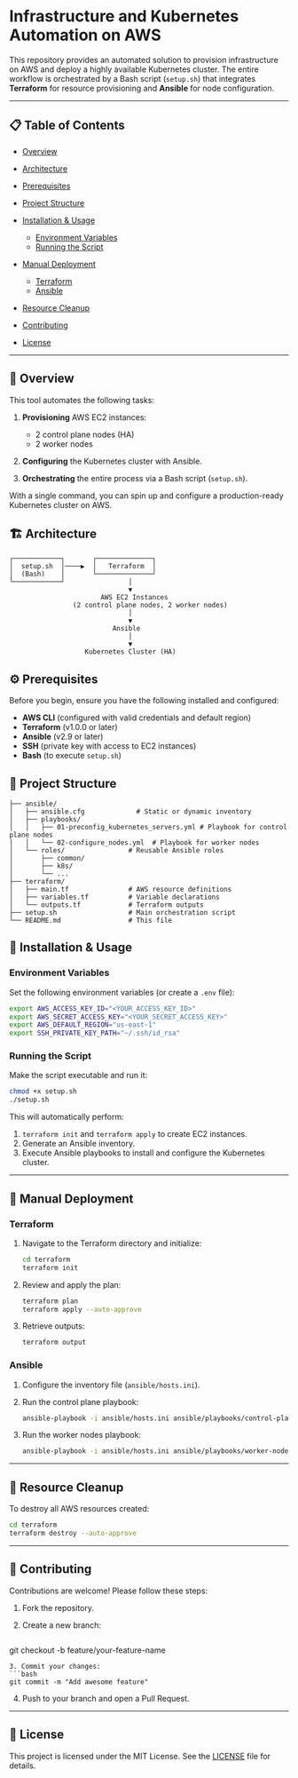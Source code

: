 # Infrastructure and Kubernetes Automation on AWS

This repository provides an automated solution to provision infrastructure on AWS and deploy a highly available Kubernetes cluster. The entire workflow is orchestrated by a Bash script (`setup.sh`) that integrates **Terraform** for resource provisioning and **Ansible** for node configuration.

---

## 📋 Table of Contents

* [Overview](#overview)
* [Architecture](#architecture)
* [Prerequisites](#prerequisites)
* [Project Structure](#project-structure)
* [Installation & Usage](#installation--usage)

  * [Environment Variables](#environment-variables)
  * [Running the Script](#running-the-script)
* [Manual Deployment](#manual-deployment)

  * [Terraform](#terraform)
  * [Ansible](#ansible)
* [Resource Cleanup](#resource-cleanup)
* [Contributing](#contributing)
* [License](#license)

---

## 📖 Overview

This tool automates the following tasks:

1. **Provisioning** AWS EC2 instances:

   * 2 control plane nodes (HA)
   * 2 worker nodes
2. **Configuring** the Kubernetes cluster with Ansible.
3. **Orchestrating** the entire process via a Bash script (`setup.sh`).

With a single command, you can spin up and configure a production-ready Kubernetes cluster on AWS.

## 🏗️ Architecture

```
┌────────────┐       ┌──────────────┐
│  setup.sh  │────▶  │   Terraform  │
│  (Bash)    │       └──────────────┘
└────────────┘                │
                              ▼
                       AWS EC2 Instances
                (2 control plane nodes, 2 worker nodes)
                              │
                              ▼
                          Ansible
                              │
                              ▼
                   Kubernetes Cluster (HA)
```

## ⚙️ Prerequisites

Before you begin, ensure you have the following installed and configured:

* **AWS CLI** (configured with valid credentials and default region)
* **Terraform** (v1.0.0 or later)
* **Ansible** (v2.9 or later)
* **SSH** (private key with access to EC2 instances)
* **Bash** (to execute `setup.sh`)

## 📂 Project Structure

```
├── ansible/
│   ├── ansible.cfg             # Static or dynamic inventory
│   ├── playbooks/
│   │   ├── 01-preconfig_kubernetes_servers.yml # Playbook for control plane nodes
│   │   └── 02-configure_nodes.yml  # Playbook for worker nodes
│   └── roles/                # Reusable Ansible roles
│       ├── common/
│       ├── k8s/
│       └── ...
├── terraform/
│   ├── main.tf               # AWS resource definitions
│   ├── variables.tf          # Variable declarations
│   └── outputs.tf            # Terraform outputs
├── setup.sh                  # Main orchestration script
└── README.md                 # This file
```

## 🚀 Installation & Usage

### Environment Variables

Set the following environment variables (or create a `.env` file):

```bash
export AWS_ACCESS_KEY_ID="<YOUR_ACCESS_KEY_ID>"
export AWS_SECRET_ACCESS_KEY="<YOUR_SECRET_ACCESS_KEY>"
export AWS_DEFAULT_REGION="us-east-1"
export SSH_PRIVATE_KEY_PATH="~/.ssh/id_rsa"
```

### Running the Script

Make the script executable and run it:

```bash
chmod +x setup.sh
./setup.sh
```

This will automatically perform:

1. `terraform init` and `terraform apply` to create EC2 instances.
2. Generate an Ansible inventory.
3. Execute Ansible playbooks to install and configure the Kubernetes cluster.

---

## 🔧 Manual Deployment

### Terraform

1. Navigate to the Terraform directory and initialize:

   ```bash
   cd terraform
   terraform init
   ```
2. Review and apply the plan:

   ```bash
   terraform plan
   terraform apply --auto-approve
   ```
3. Retrieve outputs:

   ```bash
   terraform output
   ```

### Ansible

1. Configure the inventory file (`ansible/hosts.ini`).
2. Run the control plane playbook:

   ```bash
   ansible-playbook -i ansible/hosts.ini ansible/playbooks/control-plane.yml
   ```
3. Run the worker nodes playbook:

   ```bash
   ansible-playbook -i ansible/hosts.ini ansible/playbooks/worker-nodes.yml
   ```

---

## 🧹 Resource Cleanup

To destroy all AWS resources created:

```bash
cd terraform
terraform destroy --auto-approve
```

---

## 🤝 Contributing

Contributions are welcome! Please follow these steps:

1. Fork the repository.
2. Create a new branch:

   ```bash
   ```

git checkout -b feature/your-feature-name

````
3. Commit your changes:
```bash
git commit -m "Add awesome feature"
````

4. Push to your branch and open a Pull Request.

---

## 📜 License

This project is licensed under the MIT License. See the [LICENSE](LICENSE) file for details.
